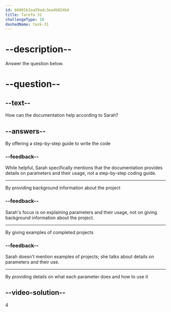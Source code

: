 ```yaml
---
id: 66001b1aa59adc3ea4b024b4
title: Tarefa 31
challengeType: 19
dashedName: task-31
---
```


<!--
AUDIO REFERENCE:
Sarah: You should begin by reading their descriptions. The documentation can provide details on what each parameter does and how to use it.
-->

# --description--

Answer the question below.

# --question--

## --text--

How can the documentation help according to Sarah?

## --answers--

By offering a step-by-step guide to write the code

### --feedback--

While helpful, Sarah specifically mentions that the documentation provides details on parameters and their usage, not a step-by-step coding guide.

---

By providing background information about the project

### --feedback--

Sarah's focus is on explaining parameters and their usage, not on giving background information about the project.

---

By giving examples of completed projects

### --feedback--

Sarah doesn't mention examples of projects; she talks about details on parameters and their use.

---

By providing details on what each parameter does and how to use it

## --video-solution--

4

